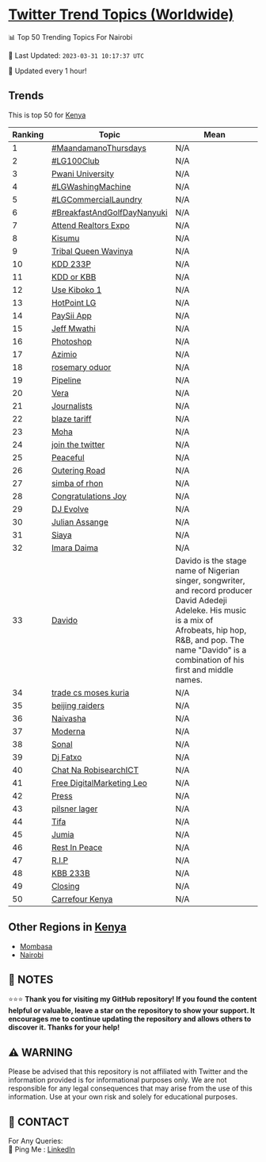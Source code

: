 [Twitter Trend Topics (Worldwide)](https://github.com/ErcinDedeoglu/Twitter-Trend-Topics)
==========


📊 Top 50 Trending Topics For Nairobi

📆 Last Updated: `2023-03-31 10:17:37 UTC`

🔧 Updated every 1 hour!


## Trends

This is top 50 for [Kenya](</Kenya>)

| Ranking | Topic | Mean |
| ------- | ------------ | ------------ |
| 1 | [#MaandamanoThursdays](http://twitter.com/search?q=%23MaandamanoThursdays) | N/A |
| 2 | [#LG100Club](http://twitter.com/search?q=%23LG100Club) | N/A |
| 3 | [Pwani University](http://twitter.com/search?q=Pwani+University) | N/A |
| 4 | [#LGWashingMachine](http://twitter.com/search?q=%23LGWashingMachine) | N/A |
| 5 | [#LGCommercialLaundry](http://twitter.com/search?q=%23LGCommercialLaundry) | N/A |
| 6 | [#BreakfastAndGolfDayNanyuki](http://twitter.com/search?q=%23BreakfastAndGolfDayNanyuki) | N/A |
| 7 | [Attend Realtors Expo](http://twitter.com/search?q=Attend+Realtors+Expo) | N/A |
| 8 | [Kisumu](http://twitter.com/search?q=Kisumu) | N/A |
| 9 | [Tribal Queen Wavinya](http://twitter.com/search?q=Tribal+Queen+Wavinya) | N/A |
| 10 | [KDD 233P](http://twitter.com/search?q=KDD+233P) | N/A |
| 11 | [KDD or KBB](http://twitter.com/search?q=KDD+or+KBB) | N/A |
| 12 | [Use Kiboko 1](http://twitter.com/search?q=Use+Kiboko+1) | N/A |
| 13 | [HotPoint LG](http://twitter.com/search?q=HotPoint+LG) | N/A |
| 14 | [PaySii App](http://twitter.com/search?q=PaySii+App) | N/A |
| 15 | [Jeff Mwathi](http://twitter.com/search?q=Jeff+Mwathi) | N/A |
| 16 | [Photoshop](http://twitter.com/search?q=Photoshop) | N/A |
| 17 | [Azimio](http://twitter.com/search?q=Azimio) | N/A |
| 18 | [rosemary oduor](http://twitter.com/search?q=rosemary+oduor) | N/A |
| 19 | [Pipeline](http://twitter.com/search?q=Pipeline) | N/A |
| 20 | [Vera](http://twitter.com/search?q=Vera) | N/A |
| 21 | [Journalists](http://twitter.com/search?q=Journalists) | N/A |
| 22 | [blaze tariff](http://twitter.com/search?q=blaze+tariff) | N/A |
| 23 | [Moha](http://twitter.com/search?q=Moha) | N/A |
| 24 | [join the twitter](http://twitter.com/search?q=join+the+twitter) | N/A |
| 25 | [Peaceful](http://twitter.com/search?q=Peaceful) | N/A |
| 26 | [Outering Road](http://twitter.com/search?q=Outering+Road) | N/A |
| 27 | [simba of rhon](http://twitter.com/search?q=simba+of+rhon) | N/A |
| 28 | [Congratulations Joy](http://twitter.com/search?q=Congratulations+Joy) | N/A |
| 29 | [DJ Evolve](http://twitter.com/search?q=DJ+Evolve) | N/A |
| 30 | [Julian Assange](http://twitter.com/search?q=Julian+Assange) | N/A |
| 31 | [Siaya](http://twitter.com/search?q=Siaya) | N/A |
| 32 | [Imara Daima](http://twitter.com/search?q=Imara+Daima) | N/A |
| 33 | [Davido](http://twitter.com/search?q=Davido) | Davido is the stage name of Nigerian singer, songwriter, and record producer David Adedeji Adeleke. His music is a mix of Afrobeats, hip hop, R&B, and pop. The name "Davido" is a combination of his first and middle names. |
| 34 | [trade cs moses kuria](http://twitter.com/search?q=trade+cs+moses+kuria) | N/A |
| 35 | [beijing raiders](http://twitter.com/search?q=beijing+raiders) | N/A |
| 36 | [Naivasha](http://twitter.com/search?q=Naivasha) | N/A |
| 37 | [Moderna](http://twitter.com/search?q=Moderna) | N/A |
| 38 | [Sonal](http://twitter.com/search?q=Sonal) | N/A |
| 39 | [Dj Fatxo](http://twitter.com/search?q=Dj+Fatxo) | N/A |
| 40 | [Chat Na RobisearchICT](http://twitter.com/search?q=Chat+Na+RobisearchICT) | N/A |
| 41 | [Free DigitalMarketing Leo](http://twitter.com/search?q=Free+DigitalMarketing+Leo) | N/A |
| 42 | [Press](http://twitter.com/search?q=Press) | N/A |
| 43 | [pilsner lager](http://twitter.com/search?q=pilsner+lager) | N/A |
| 44 | [Tifa](http://twitter.com/search?q=Tifa) | N/A |
| 45 | [Jumia](http://twitter.com/search?q=Jumia) | N/A |
| 46 | [Rest In Peace](http://twitter.com/search?q=Rest+In+Peace) | N/A |
| 47 | [R.I.P](http://twitter.com/search?q=R.I.P) | N/A |
| 48 | [KBB 233B](http://twitter.com/search?q=KBB+233B) | N/A |
| 49 | [Closing](http://twitter.com/search?q=Closing) | N/A |
| 50 | [Carrefour Kenya](http://twitter.com/search?q=Carrefour+Kenya) | N/A |



## Other Regions in [Kenya](</Kenya>)

* [Mombasa](</Kenya/Mombasa.md>)
* [Nairobi](</Kenya/Nairobi.md>)



## 📝 NOTES

⭐⭐⭐ **Thank you for visiting my GitHub repository! If you found the content helpful or valuable, leave a star on the repository to show your support. It encourages me to continue updating the repository and allows others to discover it. Thanks for your help!**


## ⚠️ WARNING

Please be advised that this repository is not affiliated with Twitter and the information provided is for informational purposes only. We are not responsible for any legal consequences that may arise from the use of this information. Use at your own risk and solely for educational purposes.


## 📨 CONTACT

 For Any Queries:  
            🏓 Ping Me : [LinkedIn](https://www.linkedin.com/in/ercindedeoglu/)
